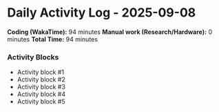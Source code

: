 # Daily Activity Log - 2025-09-08

**Coding (WakaTime):** 94 minutes
**Manual work (Research/Hardware):** 0 minutes
**Total Time:** 94 minutes

### Activity Blocks
- Activity block #1
- Activity block #2
- Activity block #3
- Activity block #4
- Activity block #5
